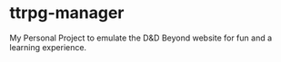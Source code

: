 # ttrpg-manager
My Personal Project to emulate the D&amp;D Beyond website for fun and a learning experience.

